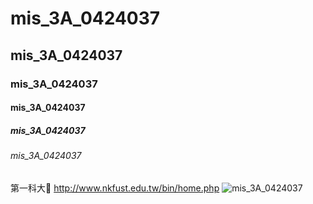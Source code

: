 # mis_3A_0424037
## mis_3A_0424037
### mis_3A_0424037
#### mis_3A_0424037
##### mis_3A_0424037
###### mis_3A_0424037

第一科大:link: http://www.nkfust.edu.tw/bin/home.php
![mis_3A_0424037](http://www.oia.nkfust.edu.tw/ezfiles/83/1083/img/2040/system-settings-icon.png)

